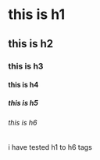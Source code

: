 # this is h1
## this is h2
### this is h3
#### this is h4
##### this is h5
###### this is h6




i have tested h1 to h6 tags
